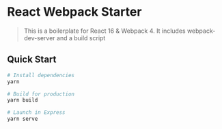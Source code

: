 # React Webpack Starter
> This is a boilerplate for React 16 & Webpack 4. It includes webpack-dev-server and a build script

## Quick Start

``` bash
# Install dependencies
yarn

# Build for production
yarn build

# Launch in Express
yarn serve

```
